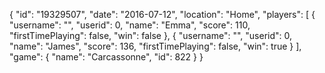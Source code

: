 {
  "id": "19329507",
  "date": "2016-07-12",
  "location": "Home",
  "players": [
    {
      "username": "",
      "userid": 0,
      "name": "Emma",
      "score": 110,
      "firstTimePlaying": false,
      "win": false
    },
    {
      "username": "",
      "userid": 0,
      "name": "James",
      "score": 136,
      "firstTimePlaying": false,
      "win": true
    }
  ],
  "game": {
    "name": "Carcassonne",
    "id": 822
  }
}
